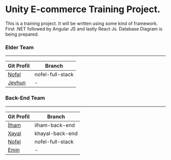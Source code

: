 # Unity E-commerce Training Project.
This is a training project. It will be written using some kind of framework. First .NET followed by Angular JS and lastly React Js.
Database Diagram is being prepared.

### Elder Team
***

| Git Profil | Branch| 
|--|--|
| [Nofəl](https://github.com/DrMadWill) | nofel-full-stack |
| [Jeyhun](https://github.com/jeyhunr) | - |

### Back-End Team
***
| Git Profil | Branch| 
|--|--|
| [İlham](https://github.com/IlhamBinyetov) | ilham-back-end |  
| [Xəyal](https://github.com/khayalsv) | khayal-back-end |  
| [Nofəl](https://github.com/DrMadWill) | nofel-full-stack |
| [Emin](https://github.com/EminElekberov) | - |  
